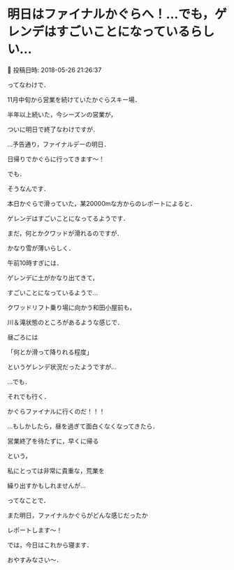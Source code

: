 # 明日はファイナルかぐらへ！…でも，ゲレンデはすごいことになっているらしい…

📅 投稿日時: 2018-05-26 21:26:37

ってなわけで．


11月中旬から営業を続けていたかぐらスキー場．


半年以上続いた，今シーズンの営業が，


ついに明日で終了なわけですが．





…予告通り，ファイナルデーの明日．


日帰りでかぐらに行ってきます～！





でも．


そうなんです．


本日かぐらで滑っていた，某20000mな方からのレポートによると．


ゲレンデはすごいことになってるようです．


まだ，何とかクワッドが滑れるのですが．


かなり雪が薄いらしく．


午前10時すぎには．


ゲレンデに土がかなり出てきて，


すごいことになっているようで…





クワッドリフト乗り場に向かう和田小屋前も，


川＆滝状態のところがあるような感じで．





昼ごろには


「何とか滑って降りれる程度」


というゲレンデ状況だったようですが…





…でも．


それでも行く．


かぐらファイナルに行くのだ！！！





…もしかしたら，昼を過ぎて面白くなくなってきたら．


営業終了を待たずに，早くに帰る


という，


私にとっては非常に貴重な，荒業を


繰り出すかもしれませんが…





ってなことで．


また明日，ファイナルかぐらがどんな感じだったか


レポートします～！





では，今日はこれから寝ます．


おやすみなさい～．
